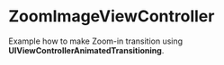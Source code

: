 # ZoomImageViewController
Example how to make Zoom-in transition using **UIViewControllerAnimatedTransitioning**. 

